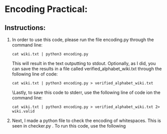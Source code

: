 # Encoding Practical:

## Instructions:
1. In order to use this code, please run the file encoding.py through the command line:

    `cat wiki.txt | python3 encoding.py`


   This will result in the text outputting to stdout. Optionally, as I did, you can save the results in a file called verified\_alphabet\_wiki.txt through the following line of code:


    `cat wiki.txt | python3 encoding.py > verified_alphabet_wiki.txt`

    \Lastly, to save this code to stderr, use the following line of code ion the command line:

    `cat wiki.txt | python3 encoding.py > verified_alphabet_wiki.txt 2> wiki.valid`

2. Next, I made a python file to check the encoding of whitespaces. This is seen in checker.py . To run this code, use the following 
